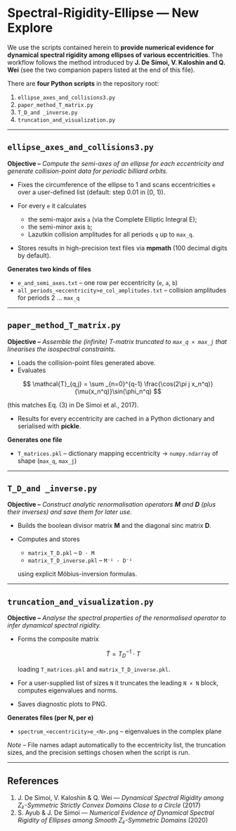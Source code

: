 # Spectral-Rigidity-Ellipse — New Explore

We use the scripts contained herein to **provide numerical evidence for dynamical spectral rigidity among ellipses of various eccentricities**.
The workflow follows the method introduced by **J. De Simoi, V. Kaloshin and Q. Wei** (see the two companion papers listed at the end of this file).

There are **four Python scripts** in the repository root:

1. `ellipse_axes_and_collisions3.py`
2. `paper_method_T_matrix.py`
3. `T_D_and _inverse.py`
4. `truncation_and_visualization.py`

---

## `ellipse_axes_and_collisions3.py`

**Objective –** *Compute the semi-axes of an ellipse for each eccentricity and generate collision-point data for periodic billiard orbits.*

* Fixes the circumference of the ellipse to 1 and scans eccentricities `e` over a user-defined list (default: step 0.01 in \[0, 1)).
* For every `e` it calculates

  * the semi-major axis `a` (via the Complete Elliptic Integral E);
  * the semi-minor axis `b`;
  * Lazutkin collision amplitudes for all periods `q` up to `max_q`.
* Stores results in high-precision text files via **mpmath** (100 decimal digits by default).

**Generates two kinds of files**

* `e_and_semi_axes.txt` – one row per eccentricity (`e`, `a`, `b`)
* `all_periods_<eccentricity>e_col_amplitudes.txt` – collision amplitudes for periods 2 … `max_q`

---

## `paper_method_T_matrix.py`

**Objective –** *Assemble the (infinite) T-matrix truncated to `max_q × max_j` that linearises the isospectral constraints.*

* Loads the collision-point files generated above.
* Evaluates

$$
\mathcal{T}_{q,j} = \sum _{n=0}^{q-1} \frac{\cos(2\pi j x_n^q)}{\mu(x_n^q)}\sin(\phi_n^q)
$$






  (this matches Eq. (3) in De Simoi et al., 2017).
* Results for every eccentricity are cached in a Python dictionary and serialised with **pickle**.

**Generates one file**

* `T_matrices.pkl` – dictionary mapping eccentricity → `numpy.ndarray` of shape (`max_q`, `max_j`)

---

## `T_D_and _inverse.py`

**Objective –** *Construct analytic renormalisation operators **M** and **D** (plus their inverses) and save them for later use.*

* Builds the boolean divisor matrix **M** and the diagonal sinc matrix **D**.
* Computes and stores

  * `matrix_T_D.pkl` – `D · M`
  * `matrix_T_D_inverse.pkl` – `M⁻¹ · D⁻¹`

  using explicit Möbius-inversion formulas.

---

## `truncation_and_visualization.py`

**Objective –** *Analyse the spectral properties of the renormalised operator to infer dynamical spectral rigidity.*

* Forms the composite matrix


  $$\tilde{T} = T_D^{-1} \cdot T$$
  

  loading `T_matrices.pkl` and `matrix_T_D_inverse.pkl`.
* For a user-supplied list of sizes `N` it truncates the leading `N × N` block, computes eigenvalues and norms.
* Saves diagnostic plots to PNG.

**Generates files (per N, per e)**

* `spectrum_<eccentricity>e_<N>.png` – eigenvalues in the complex plane

*Note –* File names adapt automatically to the eccentricity list, the truncation sizes, and the precision settings chosen when the script is run.

---

## References

1. J. De Simoi, V. Kaloshin & Q. Wei — *Dynamical Spectral Rigidity among Z₂-Symmetric Strictly Convex Domains Close to a Circle* (2017)
2. S. Ayub & J. De Simoi — *Numerical Evidence of Dynamical Spectral Rigidity of Ellipses among Smooth Z₂-Symmetric Domains* (2020)
